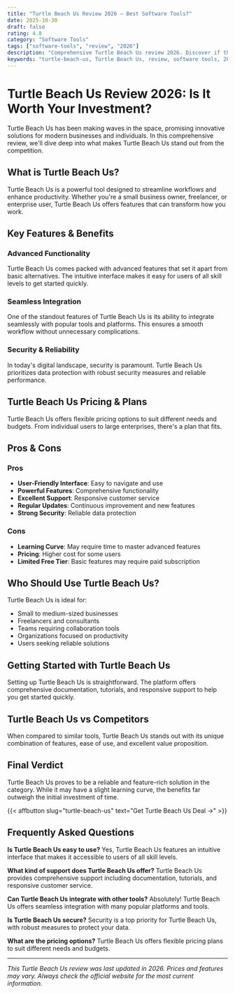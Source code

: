 ```yaml
---
title: "Turtle Beach Us Review 2026 – Best Software Tools?"
date: 2025-10-30
draft: false
rating: 4.8
category: "Software Tools"
tags: ["software-tools", "review", "2026"]
description: "Comprehensive Turtle Beach Us review 2026. Discover if this  tool is the best choice for your needs."
keywords: "turtle-beach-us, Turtle Beach Us, review, software tools, 2026, best software tools"
---
```


# Turtle Beach Us Review 2026: Is It Worth Your Investment?

Turtle Beach Us has been making waves in the  space, promising innovative solutions for modern businesses and individuals. In this comprehensive review, we'll dive deep into what makes Turtle Beach Us stand out from the competition.

## What is Turtle Beach Us?

Turtle Beach Us is a powerful  tool designed to streamline workflows and enhance productivity. Whether you're a small business owner, freelancer, or enterprise user, Turtle Beach Us offers features that can transform how you work.

## Key Features & Benefits

### Advanced Functionality
Turtle Beach Us comes packed with advanced features that set it apart from basic alternatives. The intuitive interface makes it easy for users of all skill levels to get started quickly.

### Seamless Integration
One of the standout features of Turtle Beach Us is its ability to integrate seamlessly with popular tools and platforms. This ensures a smooth workflow without unnecessary complications.

### Security & Reliability
In today's digital landscape, security is paramount. Turtle Beach Us prioritizes data protection with robust security measures and reliable performance.

## Turtle Beach Us Pricing & Plans

Turtle Beach Us offers flexible pricing options to suit different needs and budgets. From individual users to large enterprises, there's a plan that fits.

## Pros & Cons

### Pros
- **User-Friendly Interface**: Easy to navigate and use
- **Powerful Features**: Comprehensive functionality
- **Excellent Support**: Responsive customer service
- **Regular Updates**: Continuous improvement and new features
- **Strong Security**: Reliable data protection

### Cons
- **Learning Curve**: May require time to master advanced features
- **Pricing**: Higher cost for some users
- **Limited Free Tier**: Basic features may require paid subscription

## Who Should Use Turtle Beach Us?

Turtle Beach Us is ideal for:
- Small to medium-sized businesses
- Freelancers and consultants
- Teams requiring collaboration tools
- Organizations focused on productivity
- Users seeking reliable  solutions

## Getting Started with Turtle Beach Us

Setting up Turtle Beach Us is straightforward. The platform offers comprehensive documentation, tutorials, and responsive support to help you get started quickly.

## Turtle Beach Us vs Competitors

When compared to similar tools, Turtle Beach Us stands out with its unique combination of features, ease of use, and excellent value proposition.

## Final Verdict

Turtle Beach Us proves to be a reliable and feature-rich solution in the  category. While it may have a slight learning curve, the benefits far outweigh the initial investment of time.

{{< affbutton slug="turtle-beach-us" text="Get Turtle Beach Us Deal →" >}}

## Frequently Asked Questions

**Is Turtle Beach Us easy to use?**
Yes, Turtle Beach Us features an intuitive interface that makes it accessible to users of all skill levels.

**What kind of support does Turtle Beach Us offer?**
Turtle Beach Us provides comprehensive support including documentation, tutorials, and responsive customer service.

**Can Turtle Beach Us integrate with other tools?**
Absolutely! Turtle Beach Us offers seamless integration with many popular platforms and tools.

**Is Turtle Beach Us secure?**
Security is a top priority for Turtle Beach Us, with robust measures to protect your data.

**What are the pricing options?**
Turtle Beach Us offers flexible pricing plans to suit different needs and budgets.

---

*This Turtle Beach Us review was last updated in 2026. Prices and features may vary. Always check the official website for the most current information.*
